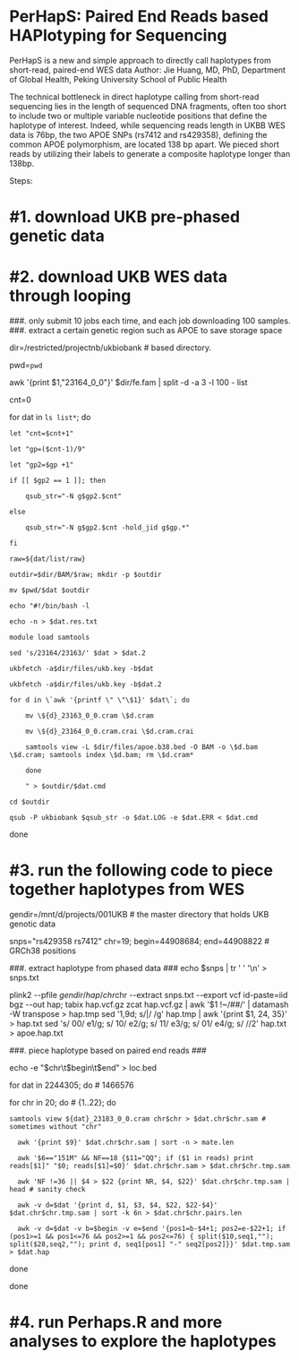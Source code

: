 # PerHapS: Paired End Reads based HAPlotyping for Sequencing
PerHapS is a new and simple approach to directly call haplotypes from short-read, paired-end WES data
Author: Jie Huang, MD, PhD, Department of Global Health, Peking University School of Public Health


The technical bottleneck in direct haplotype calling from short-read sequencing lies in the length of sequenced DNA fragments, often too short to include two or multiple variable nucleotide positions that define the haplotype of interest. Indeed, while sequencing reads length in UKBB WES data is 76bp, the two APOE SNPs (rs7412 and rs429358), defining the common APOE polymorphism, are located 138 bp apart. We pieced short reads by utilizing their labels to generate a composite haplotype longer than 138bp.

Steps:

# #1. download UKB pre-phased genetic data


# #2. download UKB WES data through looping

###. only submit 10 jobs each time, and each job downloading 100 samples.
###. extract a certain genetic region such as APOE to save storage space

dir=/restricted/projectnb/ukbiobank # based directory.

pwd=`pwd`

awk '{print $1,"23164_0_0"}' $dir/fe.fam | split -d -a 3 -l 100 - list

cnt=0

for dat in `ls list*`; do
	
	let "cnt=$cnt+1"        
	
	let "gp=($cnt-1)/9"
        
	let "gp2=$gp +1"
        
	if [[ $gp2 == 1 ]]; then
        
		qsub_str="-N g$gp2.$cnt"
        
	else
                
		qsub_str="-N g$gp2.$cnt -hold_jid g$gp.*"
        
	fi
        
	raw=${dat/list/raw}
        
	outdir=$dir/BAM/$raw; mkdir -p $outdir
        
	mv $pwd/$dat $outdir
        
	echo "#!/bin/bash -l
        
	echo -n > $dat.res.txt
        
	module load samtools
        
	sed 's/23164/23163/' $dat > $dat.2
        
	ukbfetch -a$dir/files/ukb.key -b$dat
        
	ukbfetch -a$dir/files/ukb.key -b$dat.2
        
	for d in \`awk '{printf \" \"\$1}' $dat\`; do
        
		mv \${d}_23163_0_0.cram \$d.cram
        
		mv \${d}_23164_0_0.cram.crai \$d.cram.crai
                
		samtools view -L $dir/files/apoe.b38.bed -O BAM -o \$d.bam \$d.cram; samtools index \$d.bam; rm \$d.cram*
                
        done
    
    	" > $outdir/$dat.cmd
        
	cd $outdir
        
	qsub -P ukbiobank $qsub_str -o $dat.LOG -e $dat.ERR < $dat.cmd

done


# #3. run the following code to piece together haplotypes from WES

gendir=/mnt/d/projects/001UKB # the master directory that holds UKB genotic data

snps="rs429358 rs7412"
chr=19; begin=44908684; end=44908822 # GRCh38 positions 

###. extract haplotype from phased data ###
echo $snps | tr ' ' '\n' > snps.txt

plink2 --pfile $gendir/hap/chr$chr --extract snps.txt --export vcf id-paste=iid bgz --out hap; tabix hap.vcf.gz
zcat hap.vcf.gz | awk '$1 !~/##/' | datamash -W transpose > hap.tmp
sed '1,9d; s/|/ /g' hap.tmp | awk '{print $1, $2$4, $3$5}' > hap.txt
sed 's/ 00/ e1/g; s/ 10/ e2/g; s/ 11/ e3/g; s/ 01/ e4/g; s/ //2' hap.txt > apoe.hap.txt

###. piece haplotype based on paired end reads ###

echo -e "$chr\t$begin\t$end" > loc.bed

for dat in 2244305; do # 1466576
  
  for chr in 20; do # {1..22}; do
    
    samtools view ${dat}_23183_0_0.cram chr$chr > $dat.chr$chr.sam # sometimes without "chr"
	  
	  awk '{print $9}' $dat.chr$chr.sam | sort -n > mate.len 
	  
	  awk '$6=="151M" && NF==18 {$11="QQ"; if ($1 in reads) print reads[$1]" "$0; reads[$1]=$0}' $dat.chr$chr.sam > $dat.chr$chr.tmp.sam
	  
	  awk 'NF !=36 || $4 > $22 {print NR, $4, $22}' $dat.chr$chr.tmp.sam | head # sanity check 
	  
	  awk -v d=$dat '{print d, $1, $3, $4, $22, $22-$4}' $dat.chr$chr.tmp.sam | sort -k 6n > $dat.chr$chr.pairs.len
	  
	  awk -v d=$dat -v b=$begin -v e=$end '{pos1=b-$4+1; pos2=e-$22+1; if (pos1>=1 && pos1<=76 && pos2>=1 && pos2<=76) { split($10,seq1,""); split($28,seq2,""); print d, seq1[pos1] "-" seq2[pos2]}}' $dat.tmp.sam > $dat.hap
  
  done

done


# #4. run Perhaps.R and more analyses to explore the haplotypes


